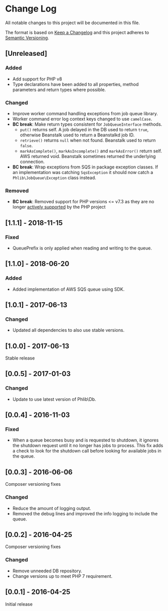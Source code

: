 # Change Log
All notable changes to this project will be documented in this file.

The format is based on [Keep a Changelog](http://keepachangelog.com/)
and this project adheres to [Semantic Versioning](http://semver.org/).

## [Unreleased]
### Added
- Add support for PHP v8
- Type declarations have been added to all properties, method parameters and
  return types where possible.
### Changed
- Improve worker command handling exceptions from job queue library.
- Worker command error log context keys changed to use `camelCase`.
- **BC break**: Make return types consistent for `JobQueueInterface` methods.
  - `put()` returns self. A job delayed in the DB used to return `true`,
    otherwise Beanstalk used to return a Beanstalkd job ID.
  - `retrieve()` returns `null` when not found. Beanstalk used to return `false`.
  - `markAsComplete()`, `markAsIncomplete()` and `markAsError()` return self.
    AWS returned void. Beanstalk sometimes returned the underlying connection.
- **BC break**: Wrap exceptions from SQS in package exception classes.
  If an implementation was catching `SqsException` it should now catch a
  `Phlib\JobQueue\Exception` class instead.
### Removed
- **BC break**: Removed support for PHP versions <= v7.3 as they are no longer
  [actively supported](https://php.net/supported-versions.php) by the PHP project

## [1.1.1] - 2018-11-15
### Fixed
- QueuePrefix is only applied when reading and writing to the queue.

## [1.1.0] - 2018-06-20
### Added
- Added implementation of AWS SQS queue using SDK.

## [1.0.1] - 2017-06-13
### Changed
- Updated all dependencies to also use stable versions.

## [1.0.0] - 2017-06-13
Stable release

## [0.0.5] - 2017-01-03
### Changed
- Update to use latest version of Phlib\Db.

## [0.0.4] - 2016-11-03
### Fixed
- When a queue becomes busy and is requested to shutdown, it ignores the
  shutdown request until it no longer has jobs to process. This fix adds
  a check to look for the shutdown call before looking for available jobs
  in the queue.

## [0.0.3] - 2016-06-06
Composer versioning fixes
### Changed
- Reduce the amount of logging output.
- Removed the debug lines and improved the info logging to include the queue.

## [0.0.2] - 2016-04-25
Composer versioning fixes
### Changed
- Remove unneeded DB repository.
- Change versions up to meet PHP 7 requirement.

## [0.0.1] - 2016-04-25
Initial release
